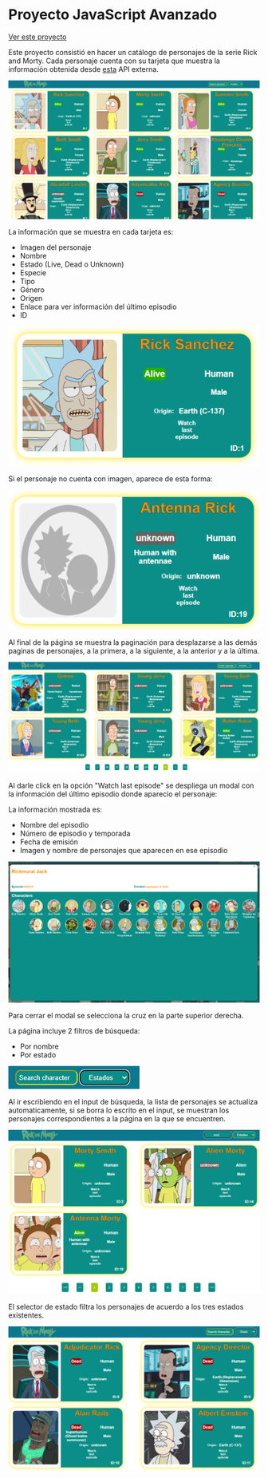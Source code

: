 # Proyecto JavaScript Avanzado

[Ver este proyecto](https://sato31.github.io/Proyecto-JAvanzado-Dev.f/)

Este proyecto consistió en hacer un catálogo de personajes de la serie Rick and Morty. Cada personaje cuenta con su tarjeta que muestra la información obtenida desde [esta](https://rickandmortyapi.com/) API externa.

![1660624251627](image/README/1660624251627.png)

La información que se muestra en cada tarjeta es:

* Imagen del personaje
* Nombre
* Estado (Live, Dead o Unknown)
* Especie
* Tipo
* Género
* Origen
* Enlace para ver información del último episodio
* ID

![1660624279002](image/README/1660624279002.png)

Si el personaje no cuenta con imagen, aparece de esta forma:

![1660624319573](image/README/1660624319573.png)

Al final de la página se muestra la paginación para desplazarse a las demás paginas de personajes, a la primera, a la siguiente, a la anterior y a la última.

![1660624405533](image/README/1660624405533.png)

Al darle click en la opción "Watch last episode" se despliega un modal con la información del último episodio donde aparecio el personaje:

La información mostrada es:

* Nombre del episodio
* Número de episodio y temporada
* Fecha de emisión
* Imagen y nombre de personajes que aparecen en ese episodio

![1660624444645](image/README/1660624444645.png)

Para cerrar el modal se selecciona la cruz en la parte superior derecha.

La página incluye 2 filtros de búsqueda:

* Por nombre
* Por estado

![1660624515916](image/README/1660624515916.png)

Al ir escribiendo en el input de búsqueda, la lista de personajes se actualiza automaticamente, si se borra lo escrito en el input, se muestran los personajes correspondientes a la página en la que se encuentren.

![1660624548526](image/README/1660624548526.png)

El selector de estado filtra los personajes de acuerdo a los tres estados existentes.

![1660624619516](image/README/1660624619516.png)

